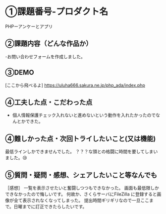 # ①課題番号-プロダクト名
PHPーアンケーとアプリ

## ②課題内容（どんな作品か）
-お問い合わせフォームを作成しました。

## ③DEMO
[ここから飛べるよ]
https://uluha666.sakura.ne.jp/php_ada/index.php

## ④工夫した点・こだわった点
- 個人情報保護チェック入れないと進めないという動作を入れたかったのでなんとかできた。

## ④難しかった点・次回トライしたいこと(又は機能)
最低ラインしかできませんでした。
？？？な頭との格闘に時間を要してしまいました。😢

## ⑤質問・疑問・感想、シェアしたいこと等なんでも
［感想］
一覧を表示させたいと奮闘しつつもできなかった。
画面も最低限しかできなかったので悔しいです。
何故か、さくらサーバにFileZilla に登録すると画像が全て表示されなくなってしまった。
提出時間ギリギリなので一旦ここまで。日曜までに訂正できたらしたいです。
